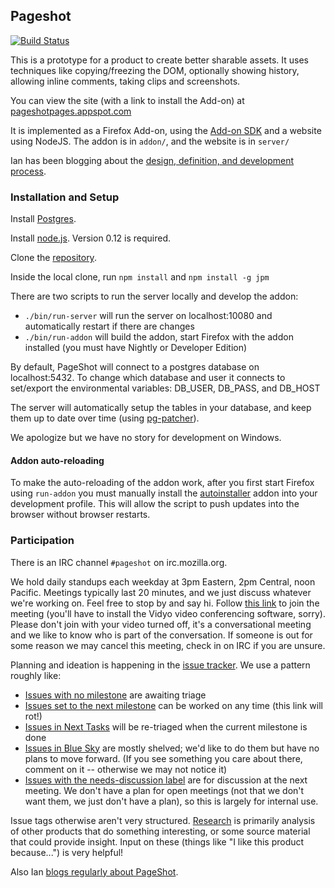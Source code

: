 ## Pageshot

[![Build Status](https://travis-ci.org/mozilla-services/pageshot.svg)](https://travis-ci.org/mozilla-services/pageshot)

This is a prototype for a product to create better sharable assets. It uses techniques like copying/freezing the DOM, optionally showing history, allowing inline comments, taking clips and screenshots.

You can view the site (with a link to install the Add-on) at [pageshotpages.appspot.com](https://pageshotpages.appspot.com)

It is implemented as a Firefox Add-on, using the [Add-on SDK](https://developer.mozilla.org/en-US/Add-ons/SDK) and a website using NodeJS.  The addon is in `addon/`, and the website is in `server/`

Ian has been blogging about the [design, definition, and development process](http://www.ianbicking.org/tag/product-journal.html).

### Installation and Setup

Install [Postgres](http://www.postgresql.org/).

Install [node.js](https://nodejs.org/). Version 0.12 is required.

Clone the [repository](https://github.com/mozilla-services/pageshot/).

Inside the local clone, run `npm install` and `npm install -g jpm`

There are two scripts to run the server locally and develop the addon:

- `./bin/run-server` will run the server on localhost:10080 and automatically restart if there are changes
- `./bin/run-addon` will build the addon, start Firefox with the addon installed (you must have Nightly or Developer Edition)

By default, PageShot will connect to a postgres database on localhost:5432. To change which database and user it connects to set/export the environmental variables: DB_USER, DB_PASS, and DB_HOST

The server will automatically setup the tables in your database, and keep them up to date over time (using [pg-patcher](https://github.com/chilts/pg-patcher/)).

We apologize but we have no story for development on Windows.

#### Addon auto-reloading

To make the auto-reloading of the addon work, after you first start Firefox using `run-addon` you must manually install the [autoinstaller](https://addons.mozilla.org/en-US/firefox/addon/autoinstaller/) addon into your development profile.  This will allow the script to push updates into the browser without browser restarts.

### Participation

There is an IRC channel `#pageshot` on irc.mozilla.org.

We hold daily standups each weekday at 3pm Eastern, 2pm Central, noon Pacific.  Meetings typically last 20 minutes, and we just discuss whatever we're working on.  Feel free to stop by and say hi.  Follow [this link](https://v.mozilla.com/flex.html?roomdirect.html&key=HKjEDYoY2zMqhoZ8by7z3UTLKA) to join the meeting (you'll have to install the Vidyo  video conferencing software, sorry).  Please don't join with your video turned off, it's a conversational meeting and we like to know who is part of the conversation.  If someone is out for some reason we may cancel this meeting, check in on IRC if you are unsure.

Planning and ideation is happening in the [issue tracker](https://github.com/ianb/pageshot/issues).  We use a pattern roughly like:

* [Issues with no milestone](https://github.com/ianb/pageshot/issues?q=is%3Aopen+is%3Aissue+no%3Amilestone) are awaiting triage
* [Issues set to the next milestone](https://github.com/mozilla-services/pageshot/milestones/First%20Launch) can be worked on any time (this link will rot!)
* [Issues in Next Tasks](https://github.com/ianb/pageshot/issues?q=is%3Aopen+is%3Aissue+milestone%3A%22Next+Tasks%22) will be re-triaged when the current milestone is done
* [Issues in Blue Sky](https://github.com/ianb/pageshot/issues?q=is%3Aopen+is%3Aissue+milestone%3A%22Blue+Sky%22) are mostly shelved; we'd like to do them but have no plans to move forward.  (If you see something you care about there, comment on it -- otherwise we may not notice it)
* [Issues with the needs-discussion label](https://github.com/ianb/pageshot/issues?q=is%3Aopen+is%3Aissue+label%3A%22needs+discussion%22) are for discussion at the next meeting.  We don't have a plan for open meetings (not that we don't want them, we just don't have a plan), so this is largely for internal use.

Issue tags otherwise aren't very structured. [Research](https://github.com/ianb/pageshot/issues?q=is%3Aopen+is%3Aissue+label%3Aresearch) is primarily analysis of other products that do something interesting, or some source material that could provide insight.  Input on these (things like "I like this product because...") is very helpful!

Also Ian [blogs regularly about PageShot](http://www.ianbicking.org/tag/product-journal.html).
